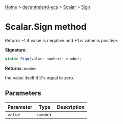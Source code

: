 [Home](./index) &gt; [decentraland-ecs](./decentraland-ecs.md) &gt; [Scalar](./decentraland-ecs.scalar.md) &gt; [Sign](./decentraland-ecs.scalar.sign.md)

# Scalar.Sign method

Returns -1 if value is negative and +1 is value is positive.

**Signature:**
```javascript
static Sign(value: number): number;
```
**Returns:** `number`

the value itself if it's equal to zero.

## Parameters

|  Parameter | Type | Description |
|  --- | --- | --- |
|  `value` | `number` |  |

